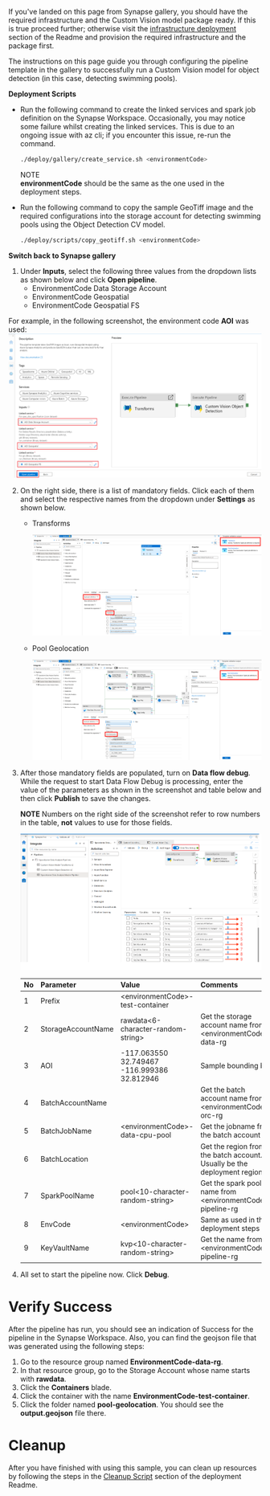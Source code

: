 If you've landed on this page from Synapse gallery, you should have the required infrastructure and the Custom Vision model package ready. If this is true proceed further; otherwise visit the [infrastructure deployment](https://github.com/Azure/Azure-Orbital-Analytics-Samples/tree/main/deploy#infrastructure-deployment) section of the Readme and provision the required infrastructure and the package first. 

The instructions on this page guide you through configuring the pipeline template in the gallery to successfully run a Custom Vision model for object detection (in this case, detecting swimming pools).

**Deployment Scripts**

* Run the following command to create the linked services and spark job definition on the Synapse Workspace. Occasionally, you may notice some failure whilst creating the linked services. This is due to an ongoing issue with az cli; if you encounter this issue, re-run the command.

	```bash
	./deploy/gallery/create_service.sh <environmentCode> 
	```

	NOTE	
	**environmentCode** should be the same as the one used in the deployment steps.

* Run the following command to copy the sample GeoTiff image and the required configurations into the storage account for detecting swimming pools using the Object Detection CV model.

	```bash
	./deploy/scripts/copy_geotiff.sh <environmentCode>
	```
 
**Switch back to Synapse gallery**

1. Under **Inputs**, select the following three values from the dropdown lists as shown below and click **Open pipeline**.
    - EnvironmentCode Data Storage Account
    - EnvironmentCode Geospatial
    - EnvironmentCode Geospatial FS

For example, in the following screenshot, the environment code **AOI** was used:
    ![](./images/1.png)

2. On the right side, there is a list of mandatory fields. Click each of them and select the respective names from the dropdown under **Settings** as shown below. 
   
   - Transforms

        ![](./images/2.png)

    - Pool Geolocation
        
        ![](./images/3.png)
 
3. After those mandatory fields are populated, turn on **Data flow debug**. While the request to start Data Flow Debug is processing, enter the value of the parameters as shown in the screenshot and table below and then click **Publish** to save the changes.

   **NOTE** Numbers on the right side of the screenshot refer to row numbers in the table, **not** values to use for those fields.

    ![](./images/4.png)

    |No |Parameter | Value | Comments |
    |--| ---- | --- | ------- |
    | 1|Prefix| \<environmentCode>-test-container     |          |
    | 2|StorageAccountName|  rawdata<6-character-random-string>  |    Get the storage account name from \<environmentCode>-data-rg |
    | 3|AOI     |   -117.063550 32.749467 -116.999386 32.812946    | Sample bounding box |
    | 4|BatchAccountName | | Get the batch account name from \<environmentCode>-orc-rg |
    | 5|BatchJobName | \<environmentCode>-data-cpu-pool | Get the jobname from the batch account|
    | 6|BatchLocation | | Get the region from the batch account. Usually be the deployment region|
    | 7|SparkPoolName | pool<10-character-random-string>| Get the spark pool name from \<environmentCode>-pipeline-rg | 
    | 8|EnvCode | \<environmentCode> | Same as used in the deployment steps|
    | 9|KeyVaultName | kvp<10-character-random-string>| Get the name from \<environmentCode>-pipeline-rg |

4. All set to start the pipeline now. Click **Debug**.

# Verify Success
After the pipeline has run, you should see an indication of Success for the pipeline in the Synapse Workspace. Also, you can find the geojson file that was generated using the following steps:

1. Go to the resource group named **EnvironmentCode-data-rg**.
2. In that resource group, go to the Storage Account whose name starts with **rawdata**.
3. Click the **Containers** blade.
4. Click the container with the name **EnvironmentCode-test-container**.
5. Click the folder named **pool-geolocation**. You should see the **output.geojson** file there.

# Cleanup
After you have finished with using this sample, you can clean up resources by following the steps in the [Cleanup Script](https://github.com/Azure/Azure-Orbital-Analytics-Samples/tree/main/deploy#cleanup-script) section of the deployment Readme.